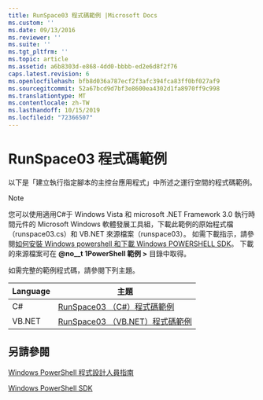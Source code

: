 ```yaml
---
title: RunSpace03 程式碼範例 |Microsoft Docs
ms.custom: ''
ms.date: 09/13/2016
ms.reviewer: ''
ms.suite: ''
ms.tgt_pltfrm: ''
ms.topic: article
ms.assetid: a6b8303d-e868-4dd0-bbbb-ed2e6d8f2f76
caps.latest.revision: 6
ms.openlocfilehash: bfb8d036a787ecf2f3afc394fca83ff0bf027af9
ms.sourcegitcommit: 52a67bcd9d7bf3e8600ea4302d1fa8970ff9c998
ms.translationtype: MT
ms.contentlocale: zh-TW
ms.lasthandoff: 10/15/2019
ms.locfileid: "72366507"
---
```

# <a name="runspace03-code-samples"></a>RunSpace03 程式碼範例

以下是「建立執行指定腳本的主控台應用程式」中所述之運行空間的程式碼範例。

> [!NOTE]
> 您可以使用適用C#于 Windows Vista 和 microsoft .NET Framework 3.0 執行時間元件的 Microsoft Windows 軟體發展工具組，下載此範例的原始程式檔（runspace03.cs）和 VB.NET 來源檔案（runspace03）。 如需下載指示，請參閱[如何安裝 Windows powershell 和下載 Windows POWERSHELL SDK](/powershell/developer/installing-the-windows-powershell-sdk)。
> 下載的來源檔案可在 **@no__t 1PowerShell 範例 >** 目錄中取得。

如需完整的範例程式碼，請參閱下列主題。

| Language |                                 主題                                 |
| -------- | --------------------------------------------------------------------- |
| C#       | [RunSpace03 （C#）程式碼範例](./runspace03-csharp-code-sample.md)     |
| VB.NET   | [RunSpace03 （VB.NET）程式碼範例](./runspace03-vb-net-code-sample.md) |

## <a name="see-also"></a>另請參閱

[Windows PowerShell 程式設計人員指南](./windows-powershell-programmer-s-guide.md)

[Windows PowerShell SDK](../windows-powershell-reference.md)